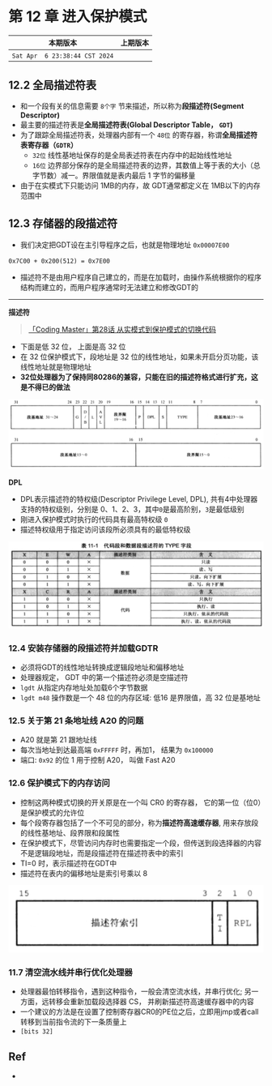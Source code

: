 # 第 12 章 进入保护模式

|本期版本|上期版本
|:---:|:---:|
`Sat Apr  6 23:38:44 CST 2024` | 

## 12.2 全局描述符表

* 和一个段有关的信息需要 `8个字` 节来描述，所以称为**段描述符(Segment Descriptor)**
* 最主要的描述符表是**全局描述符表(Global Descriptor Table， `GDT`)**
* 为了跟踪全局描述符表，处理器内部有一个 `48位` 的寄存器，称谓**全局描述符表寄存器（`GDTR`）**
	* `32位` 线性基地址保存的是全局表述符表在内存中的起始线性地址
	* `16位` 边界部分保存的是全局描述符表的边界，其数值上等于表的大小（总字节数）减一。界限值就是表内最后 1 字节的偏移量
* 由于在实模式下只能访问 1MB的内存，故 GDT通常都定义在 1MB以下的内存范围中

## 12.3 存储器的段描述符


* 我们决定把GDT设在主引导程序之后，也就是物理地址 `0x00007E00` 

```
0x7C00 + 0x200(512) = 0x7E00
```

* 描述符不是由用户程序自己建立的，而是在加载时，由操作系统根据你的程序结构而建立的，而用户程序通常时无法建立和修改GDT的

---

**描述符**

> [「Coding Master」第28话 从实模式到保护模式的切换代码](https://www.youtube.com/watch?v=EkzleCAIdXg&list=PLLBMaJy_MOpM2xUPbjSBSib7hUUaaEGa6&index=30)

* 下面是低 32 位， 上面是高 32 位
* 在 32 位保护模式下，段地址是 32 位的线性地址，如果未开启分页功能，该线性地址就是物理地址
* **32位处理器为了保持同80286的兼容，只能在旧的描述符格式进行扩充，这是不得已的做法**


<img src="./01.png" />

**DPL**

* DPL表示描述符的特权级(Descriptor Privilege Level, DPL), 共有4中处理器支持的特权级别，分别是 0、1、2、3，其中`0`是最高阶别，`3`是最低级别
* 刚进入保护模式时执行的代码具有最高特权级 `0`
* 描述特权级用于指定访问该段所必须具有的最低特权级

<img src="./02.png" />



### 12.4 安装存储器的段描述符并加载GDTR

* 必须将GDT的线性地址转换成逻辑段地址和偏移地址
* 处理器规定， GDT 中的第一个描述符必须是空描述符
* `lgdt` 从指定内存地址处加载6个字节数据
* `lgdt m48` 操作数是一个 48 位的内存区域: 低16 是界限值，高 32 位是基地址

### 12.5 关于第 21 条地址线 A20 的问题

* A20 就是第 21 跟地址线
* 每次当地址到达最高端 `0xFFFFF` 时，再加1， 结果为 `0x100000`
* 端口: `0x92` 的位 1 用于控制 A20， 叫做 Fast A20


### 12.6 保护模式下的内存访问

* 控制这两种模式切换的开关原是在一个叫 CR0 的寄存器， 它的第一位（位0）是保护模式的允许位
* 每个段寄存器包括了一个不可见的部分，称为**描述符高速缓存器**, 用来存放段的线性基地址、段界限和段属性
* 在保护模式下，尽管访问内存时也需要指定一个段，但传送到段选择器的内容不是逻辑段地址，而是段描述符在描述符表中的索引
* TI=0 时，表示描述符在GDT中
* 描述符在表内的偏移地址是索引号乘以 8 

<img src="./03.png" />

### 11.7 清空流水线并串行优化处理器


* 处理器最怕转移指令，遇到这种指令，一般会清空流水线，并串行优化; 另一方面，远转移会重新加载段选择器 CS， 并刷新描述符高速缓存器中的内容
* 一个建议的方法是在设置了控制寄存器CR0的PE位之后，立即用jmp或者call转移到当前指令流的下一条质量上
* `[bits 32]`

## Ref

* 